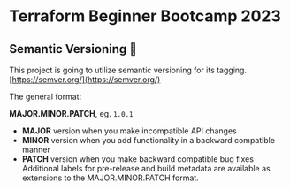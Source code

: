 # Terraform Beginner Bootcamp 2023

## Semantic Versioning :mage:

This project is going to utilize semantic versioning for its tagging.
[https://semver.org/](https://semver.org/)

The general format:

**MAJOR.MINOR.PATCH**, eg. `1.0.1`

- **MAJOR** version when you make incompatible API changes
- **MINOR** version when you add functionality in a backward compatible manner
- **PATCH** version when you make backward compatible bug fixes
Additional labels for pre-release and build metadata are available as extensions to the MAJOR.MINOR.PATCH format.

